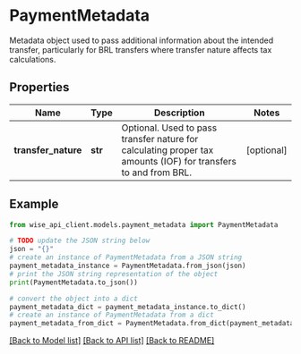 # PaymentMetadata

Metadata object used to pass additional information about the intended transfer, particularly for BRL transfers where transfer nature affects tax calculations.

## Properties

Name | Type | Description | Notes
------------ | ------------- | ------------- | -------------
**transfer_nature** | **str** | Optional. Used to pass transfer nature for calculating proper tax amounts (IOF) for transfers to and from BRL. | [optional] 

## Example

```python
from wise_api_client.models.payment_metadata import PaymentMetadata

# TODO update the JSON string below
json = "{}"
# create an instance of PaymentMetadata from a JSON string
payment_metadata_instance = PaymentMetadata.from_json(json)
# print the JSON string representation of the object
print(PaymentMetadata.to_json())

# convert the object into a dict
payment_metadata_dict = payment_metadata_instance.to_dict()
# create an instance of PaymentMetadata from a dict
payment_metadata_from_dict = PaymentMetadata.from_dict(payment_metadata_dict)
```
[[Back to Model list]](../README.md#documentation-for-models) [[Back to API list]](../README.md#documentation-for-api-endpoints) [[Back to README]](../README.md)


